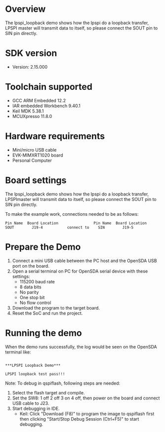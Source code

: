 Overview
========
The lpspi_loopback demo shows how the lpspi do a loopback transfer, LPSPI
master will transmit data to itself, so please connect the SOUT pin to SIN 
pin directly.

SDK version
===========
- Version: 2.15.000

Toolchain supported
===================
- GCC ARM Embedded  12.2
- IAR embedded Workbench  9.40.1
- Keil MDK  5.38.1
- MCUXpresso  11.8.0

Hardware requirements
=====================
- Mini/micro USB cable
- EVK-MIMXRT1020 board
- Personal Computer

Board settings
==============

The lpspi_loopback demo shows how the lpspi do a loopback transfer, LPSPImaster
will transmit data to itself, so please connect the SOUT pin to SIN pin directly.

To make the example work, connections needed to be as follows:
~~~~~~~~~~~~~~~~~~~~~~~~~~~~~~~~~~~~~~~~~~~~~~~~~~~~~~~~~~~~~~~~~
Pin Name  Board Location   			    Pin Name  Board Location
SOUT        J19-4           connect to    SIN        J19-5  
~~~~~~~~~~~~~~~~~~~~~~~~~~~~~~~~~~~~~~~~~~~~~~~~~~~~~~~~~~~~~~~~~

Prepare the Demo
================
1.  Connect a mini USB cable between the PC host and the OpenSDA USB port on the board.
2.  Open a serial terminal on PC for OpenSDA serial device with these settings:
    - 115200 baud rate
    - 8 data bits
    - No parity
    - One stop bit
    - No flow control
3.  Download the program to the target board.
4.  Reset the SoC and run the project.

Running the demo
================
When the demo runs successfully, the log would be seen on the OpenSDA terminal like:

~~~~~~~~~~~~~~~~~~~~~~~~~~~~~~~~~~~~~~~~~~~~~~~~~~~~~~~~~~~~~~~~~~~~~~~~~~~~~~~~~~~~

***LPSPI Loopback Demo***

LPSPI loopback test pass!!!

~~~~~~~~~~~~~~~~~~~~~~~~~~~~~~~~~~~~~~~~~~~~~~~~~~~~~~~~~~~~~~~~~~~~~~~~~~~~~~~~~~~~~

Note:
To debug in qspiflash, following steps are needed:
1. Select the flash target and compile.
2. Set the SW8: 1 off 2 off 3 on 4 off, then power on the board and connect USB cable to J23.
3. Start debugging in IDE.
   - Keil: Click "Download (F8)" to program the image to qspiflash first then clicking "Start/Stop Debug Session (Ctrl+F5)" to start debugging.
